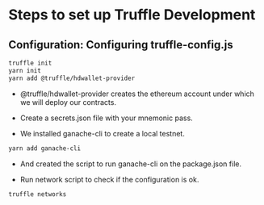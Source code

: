 

# Steps to set up Truffle Development

## Configuration: Configuring truffle-config.js 

```sh
truffle init
yarn init
yarn add @truffle/hdwallet-provider
```

- @truffle/hdwallet-provider creates the ethereum account under which we will deploy our contracts.

- Create a secrets.json file with your mnemonic pass.

- We installed ganache-cli to create a local testnet.

```sh
yarn add ganache-cli
```

- And created the script to run ganache-cli on the package.json file.

- Run network script to check if the configuration is ok.

```sh
truffle networks
```
